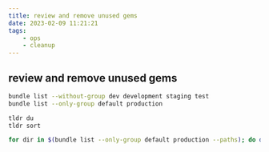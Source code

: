```yaml
---
title: review and remove unused gems
date: 2023-02-09 11:21:21
tags:
    - ops
    - cleanup
---
```


## review and remove unused gems

```bash
bundle list --without-group dev development staging test
bundle list --only-group default production

tldr du
tldr sort

for dir in $(bundle list --only-group default production --paths); do du -shk $dir ; done | sort -nr
```

